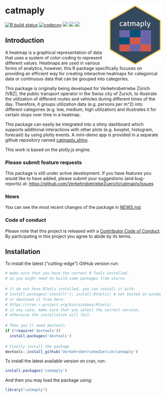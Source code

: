 catmaply  <img src="man/figures/logo.png" align="right" height="192 px"/>
======================

[![R build status](https://github.com/VerkehrsbetriebeZuerich/catmaply/workflows/R-CMD-check/badge.svg)](https://github.com/VerkehrsbetriebeZuerich/catmaply/actions) [![codecov](https://codecov.io/gh/VerkehrsbetriebeZuerich/catmaply/branch/master/graph/badge.svg)](https://codecov.io/gh/VerkehrsbetriebeZuerich/catmaply) [![](https://img.shields.io/badge/lifecycle-stable-green.svg)]()
[![](https://www.r-pkg.org/badges/version/catmaply?color=blue)](https://cran.r-project.org/package=catmaply)
[![](http://cranlogs.r-pkg.org/badges/grand-total/catmaply?color=green)](https://cran.r-project.org/package=catmaply)


## Introduction

A heatmap is a graphical representation of data that uses a system of color-coding to represent different values. Heatmaps are used in various forms of analytics, however, this R package specifically focuses on providing an efficient way for creating interactive heatmaps for categorical data or continuous data that can be grouped into categories. 

This package is originally being developed for Verkehrsbetriebe Zürich (VBZ), the public transport operator in the Swiss city of Zurich, to illustrate the utilization of different routes and vehicles during different times of the day. Therefore, it groups utilization data (e.g. persons per m^2) into different categories (e.g. low, medium, high utilization) and illustrates it for certain stops over time in a heatmap.

This package can easily be integrated into a shiny dashboard which supports additional interactions with other plots (e.g. boxplot, histogram, forecast) by using plotly events. A mini-demo app is provided in a separate github repository named [catmaply_shiny](https://github.com/yvesmauron/catmaply_shiny).

This work is based on the plotly.js engine. 

### Please submit feature requests

This package is still under active development. If you have features you would like to have added, please submit your suggestions (and bug-reports) at: <https://github.com/VerkehrsbetriebeZuerich/catmaply/issues>

### News

You can see the most recent changes of the package in [NEWS.md](https://github.com/VerkehrsbetriebeZuerich/catmaply/blob/master/NEWS.md).

### Code of conduct

Please note that this project is released with a [Contributor Code of Conduct](https://github.com/VerkehrsbetriebeZuerich/catmaply/blob/master/CONDUCT.md). By participating in this project you agree to abide by its terms.

## Installation

To install the latest ("cutting-edge") GitHub version run:

```R
# make sure that you have the corrent R Tools installed.
# as you might need to build some packages from source

# if do not have RTools installed, you can install it with:
# install.packages('installr'); install.Rtools() # not tested on windows
# or download it from here:
# https://cran.r-project.org/bin/windows/Rtools/
# in any case, make sure that you select the correct version, 
# otherwise the installation will fail.

# Then you'll need devtools
if (!require('devtools'))
  install.packages('devtools')

# Finally install the package
devtools::install_github('VerkehrsbetriebeZuerich/catmaply')
```

To install the latest available version on cran, run:

```R
install.packages('catmaply')
```

And then you may load the package using:

```R
library("catmaply")
```

